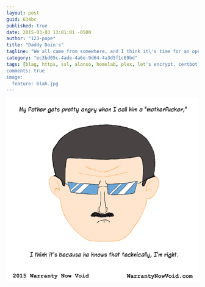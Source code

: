 ```yaml
---
layout: post
guid: 634bc
published: true
date: 2015-03-03 13:01:01 -0500
author: "123-pope"
title: "Daddy Doin's"
tagline: "We all came from somewhere, and I think it\'s time for an open and honest discussion on the topic."
category: "ec3bd05c-4ade-4a6e-9d64-4a3d5f1c69bd"
tags: [blag, https, ssl, alonso, homelab, plex, let's encrypt, certbot]
comments: true
image:
  feature: blah.jpg
---
```


![](/assets/img/lol/Mofo.png "Technical correctness is the glue that holds this family together.")